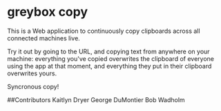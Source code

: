 # greybox copy
This is a Web application to continuously copy clipboards across all connected machines live.

Try it out by going to the URL, and copying text from anywhere on your machine: everything you've copied overwrites the clipboard of everyone using the app at that moment, and everything they put in their clipboard overwrites yours.

Syncronous copy!

##Contributors
Kaitlyn Dryer
George DuMontier
Bob Wadholm
